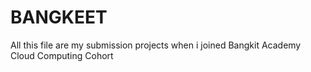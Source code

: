 # BANGKEET
All this file are my submission projects when i joined Bangkit Academy Cloud Computing Cohort
